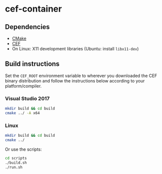 # cef-container

## Dependencies

- [CMake](https://cmake.org/download/)
- [CEF](http://opensource.spotify.com/cefbuilds/index.html)
- On Linux: X11 development libraries (Ubuntu: install `libx11-dev`)

## Build instructions

Set the `CEF_ROOT` environment variable to wherever you downloaded the CEF
binary distribution and follow the instructions below according to your platform/compiler.

### Visual Studio 2017

```sh
mkdir build && cd build
cmake ../ -A x64
```

### Linux

```sh
mkdir build && cd build
cmake ../
```

Or use the scripts:
```sh
cd scripts
./build.sh
./run.sh
```
